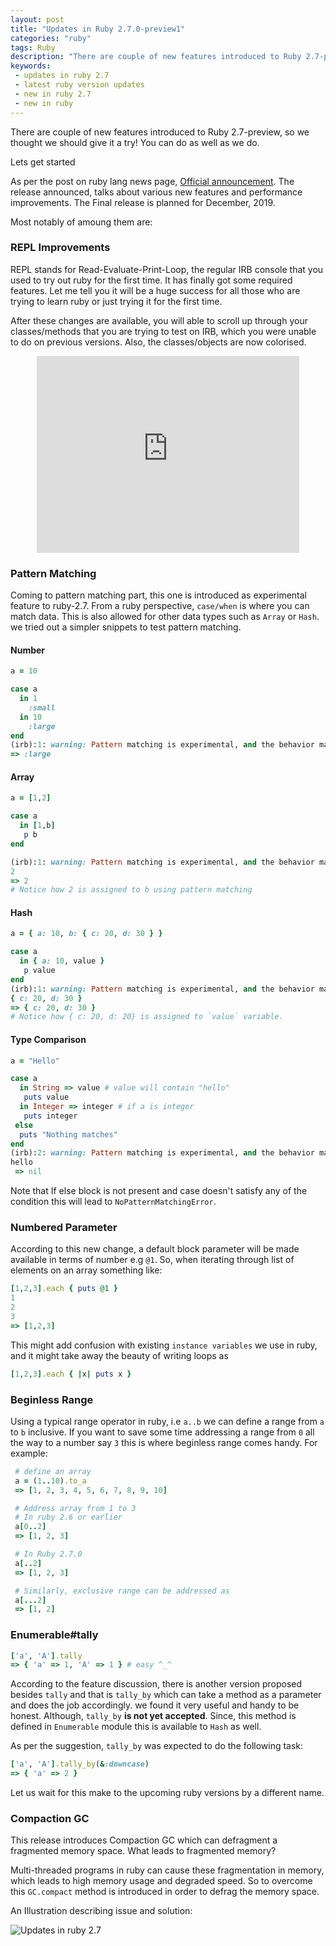 ```yaml
---
layout: post
title: "Updates in Ruby 2.7.0-preview1"
categories: "ruby"
tags: Ruby
description: "There are couple of new features introduced to Ruby 2.7-preview, so we thought we should give it a try! You can do as well as we do. Lets checkout updates in ruby 2.7"
keywords:
 - updates in ruby 2.7
 - latest ruby version updates
 - new in ruby 2.7
 - new in ruby
---
```


There are couple of new features introduced to Ruby 2.7-preview, so we thought we should give it a try! You can do as well as we do.

Lets get started

As per the post on ruby lang news page, [Official announcement](https://www.ruby-lang.org/en/news/2019/05/30/ruby-2-7-0-preview1-released/). The release announced, talks about various new features and performance improvements. The Final release is planned for December, 2019.

Most notably of amoung them are:

### REPL Improvements
REPL stands for Read-Evaluate-Print-Loop, the regular IRB console that you used to try out ruby for the first time. It has finally got some required features. Let me tell you it will be a huge success for all those who are trying to learn ruby or just trying it for the first time.

After these changes are available, you will able to scroll up through your classes/methods that you are trying to test on IRB, which you were unable to do on previous versions. Also, the classes/objects are now colorised.

<div style="display: table;margin: 0 auto;">
  <iframe width="420" height="315" src="https://cache.ruby-lang.org/pub/media/irb_improved_with_key_take2.mp4" frameborder="0" allowfullscreen></iframe>
</div>

### Pattern Matching
Coming to pattern matching part, this one is introduced as experimental feature to ruby-2.7. From a ruby perspective, `case/when` is where you can match data. This is also allowed for other data types such as `Array` or `Hash`. we tried out a simpler snippets to test pattern matching.

#### Number

```ruby
a = 10

case a
  in 1
    :small
  in 10
    :large
end
(irb):1: warning: Pattern matching is experimental, and the behavior may change in future versions of Ruby!
=> :large
```

#### Array

```ruby
a = [1,2]

case a
  in [1,b]
   p b
end

(irb):1: warning: Pattern matching is experimental, and the behavior may change in future versions of Ruby!
2
=> 2
# Notice how 2 is assigned to b using pattern matching
```
#### Hash
```ruby
a = { a: 10, b: { c: 20, d: 30 } }

case a
  in { a: 10, value }
   p value
end
(irb):1: warning: Pattern matching is experimental, and the behavior may change in future versions of Ruby!
{ c: 20, d: 30 }
=> { c: 20, d: 30 }
# Notice how { c: 20, d: 20} is assigned to `value` variable.
```

#### Type Comparison
```ruby
a = "Hello"

case a
  in String => value # value will contain "hello"
   puts value
  in Integer => integer # if a is integer
   puts integer
 else
  puts "Nothing matches"
end
(irb):2: warning: Pattern matching is experimental, and the behavior may change in future versions of Ruby!
hello
 => nil
```

Note that If else block is not present and case doesn't satisfy any of the condition this will lead to `NoPatternMatchingError`.

### Numbered Parameter
According to this new change, a default block parameter will be made available in terms of number e.g `@1`. So, when iterating through list of elements on an array something like:

```ruby
[1,2,3].each { puts @1 }
1
2
3
=> [1,2,3]
```
This might add confusion with existing `instance variables` we use in ruby, and it might take away the beauty of writing loops as
```ruby
[1,2,3].each { |x| puts x }
```
### Beginless Range
Using a typical range operator in ruby, i.e `a..b` we can define a range from `a` to `b` inclusive. If you want to save some time addressing a range from `0` all the way to a number say `3` this is where beginless range comes handy. For example:
```ruby
 # define an array
 a = (1..10).to_a
 => [1, 2, 3, 4, 5, 6, 7, 8, 9, 10]

 # Address array from 1 to 3
 # In ruby 2.6 or earlier
 a[0..2]
 => [1, 2, 3]

 # In Ruby 2.7.0
 a[..2]
 => [1, 2, 3]

 # Similarly, exclusive range can be addressed as
 a[...2]
 => [1, 2]
```

### Enumerable#tally
```ruby
['a', 'A'].tally
=> { 'a' => 1, 'A' => 1 } # easy ^_^

```
According to the feature discussion, there is another version proposed besides `tally` and that is `tally_by` which can take a method as a parameter and does the job accordingly. we found it very useful and handy to be honest. Although, `tally_by` **is not yet accepted**. Since, this method is defined in `Enumerable` module this is available to `Hash` as well.

As per the suggestion, `tally_by` was expected to do the following task:

```ruby
['a', 'A'].tally_by(&:downcase)
=> { 'a' => 2 }
```
Let us wait for this make to the upcoming ruby versions by a different name.

### Compaction GC

This release introduces Compaction GC which can defragment a fragmented memory space.
What leads to fragmented memory?

Multi-threaded programs in ruby can cause these fragmentation in memory, which leads to high memory usage and degraded speed. So to overcome this `GC.compact` method is introduced in order to defrag the memory space.

An Illustration describing issue and solution:

![Updates in ruby 2.7][ruby_compaction]

[ruby_compaction]: /assets/images/updates-in-ruby-2-7-0-preview1/ruby-2-7-0-gc-compaction.png
